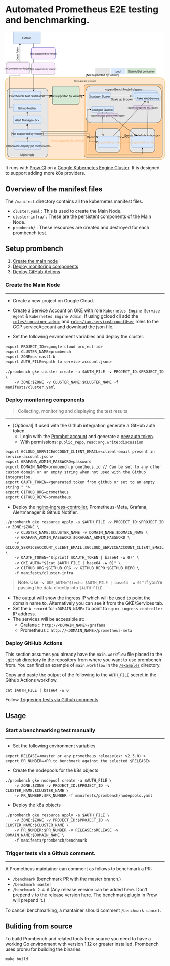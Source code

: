 # Automated Prometheus E2E testing and benchmarking.

![Prombench Design](design.svg)

It runs with [Prow CI](https://github.com/kubernetes/test-infra/blob/master/prow/) on a [Google Kubernetes Engine Cluster](https://cloud.google.com/kubernetes-engine/).
It is designed to support adding more k8s providers.

## Overview of the manifest files
The `/manifest` directory contains all the kubernetes manifest files.
- `cluster.yaml` : This is used to create the Main Node.
- `cluster-infra/` : These are the persistent components of the Main Node.
- `prombench/` : These resources are created and destroyed for each prombench test.

## Setup prombench
1. [Create the main node](#create-the-main-node)
2. [Deploy monitoring components](#deploy-monitoring-components)
3. [Deploy GitHub Actions](#deploy-github-actions)

### Create the Main Node
---
- Create a new project on Google Cloud.
- Create a [Service Account](https://cloud.google.com/iam/docs/creating-managing-service-accounts) on GKE with role `Kubernetes Engine Service Agent` & `Kubernetes Engine Admin`. If using gcloud cli add the [`roles/container.admin`](https://cloud.google.com/kubernetes-engine/docs/how-to/iam#kubernetes-engine-roles) and [`roles/iam.serviceAccountUser`](https://cloud.google.com/kubernetes-engine/docs/how-to/iam#service_account_user) roles to the GCP serviceAccount and download the json file.

- Set the following environment variables and deploy the cluster.
```
export PROJECT_ID=<google-cloud project-id>
export CLUSTER_NAME=prombench
export ZONE=us-east1-b
export AUTH_FILE=<path to service-account.json>

./prombench gke cluster create -a $AUTH_FILE -v PROJECT_ID:$PROJECT_ID \
    -v ZONE:$ZONE -v CLUSTER_NAME:$CLUSTER_NAME -f manifests/cluster.yaml
```

### Deploy monitoring components
> Collecting, monitoring and displaying the test results

---

- [Optional] If used with the Github integration generate a GitHub auth token.
  * Login with the [Prombot account](https://github.com/prombot) and generate a [new auth token](https://github.com/settings/tokens).
  * With permissions: `public_repo`, `read:org`, `write:discussion`.
```
export GCLOUD_SERVICEACCOUNT_CLIENT_EMAIL=<client-email present in service-account.json>
export GRAFANA_ADMIN_PASSWORD=password
export DOMAIN_NAME=prombench.prometheus.io // Can be set to any other custom domain or an empty string when not used with the Github integration.
export OAUTH_TOKEN=<generated token from github or set to an empty string " ">
export GITHUB_ORG=prometheus
export GITHUB_REPO=prometheus
```

- Deploy the [nginx-ingress-controller](https://github.com/kubernetes/ingress-nginx), Prometheus-Meta, Grafana, Alertmanager & Github Notifier.
```
./prombench gke resource apply -a $AUTH_FILE -v PROJECT_ID:$PROJECT_ID -v ZONE:$ZONE \
    -v CLUSTER_NAME:$CLUSTER_NAME -v DOMAIN_NAME:$DOMAIN_NAME \
    -v GRAFANA_ADMIN_PASSWORD:$GRAFANA_ADMIN_PASSWORD \
    -v GCLOUD_SERVICEACCOUNT_CLIENT_EMAIL:$GCLOUD_SERVICEACCOUNT_CLIENT_EMAIL \
    -v OAUTH_TOKEN="$(printf $OAUTH_TOKEN | base64 -w 0)" \
    -v GKE_AUTH="$(cat $AUTH_FILE | base64 -w 0)" \
    -v GITHUB_ORG:$GITHUB_ORG -v GITHUB_REPO:$GITHUB_REPO \
    -f manifests/cluster-infra
```
> Note: Use `-v GKE_AUTH="$(echo $AUTH_FILE | base64 -w 0)"` if you're passing the data directly into `$AUTH_FILE`
- The output will show the ingress IP which will be used to point the domain name to. Alternatively you can see it from the GKE/Services tab.
- Set the `A record` for `<DOMAIN_NAME>` to point to `nginx-ingress-controller` IP address.
- The services will be accessible at:
  * Grafana :: `http://<DOMAIN_NAME>/grafana`
  * Prometheus ::  `http://<DOMAIN_NAME>/prometheus-meta`

### Deploy GitHub Actions
This section assumes you already have the `main.workflow` file placed to the `.github` directory in the repository from where you want to use prombench from. You can find an example of `main.workflow` in the [`/examples`](examples) directory.

Copy and paste the output of the following to the `AUTH_FILE` secret in the Github Actions workflow.
```
cat $AUTH_FILE | base64 -w 0
```

Follow [Triggering tests via Github comments](#trigger-tests-via-a-github-comment)

## Usage
### Start a benchmarking test manually
---

- Set the following environment variables.
```
export RELEASE=<master or any prometheus release(ex: v2.3.0) >
export PR_NUMBER=<PR to benchmark against the selected $RELEASE>
```

- Create the nodepools for the k8s objects
```
./prombench gke nodepool create -a $AUTH_FILE \
    -v ZONE:$ZONE -v PROJECT_ID:$PROJECT_ID -v CLUSTER_NAME:$CLUSTER_NAME \
    -v PR_NUMBER:$PR_NUMBER -f manifests/prombench/nodepools.yaml
```

- Deploy the k8s objects
```
./prombench gke resource apply -a $AUTH_FILE \
    -v ZONE:$ZONE -v PROJECT_ID:$PROJECT_ID -v CLUSTER_NAME:$CLUSTER_NAME \
    -v PR_NUMBER:$PR_NUMBER -v RELEASE:$RELEASE -v DOMAIN_NAME:$DOMAIN_NAME \
    -f manifests/prombench/benchmark
```

### Trigger tests via a Github comment.
---

A Prometheus maintainer can comment as follows to benchmark a PR:
- `/benchmark` (benchmark PR with the master branch.)
- `/benchmark master`
- `/benchmark 2.4.0` (Any release version can be added here. Don't prepend `v` to the release version here. The benchmark plugin in Prow will prepend it.)

To cancel benchmarking, a mantainer should comment `/benchmark cancel`.

## Buliding from source
To build Prombench and related tools from source you need to have a working Go environment with version 1.12 or greater installed. Prombench uses promu for building the binaries.
```
make build
```
